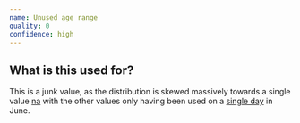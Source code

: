 ```yaml
---
name: Unused age range
quality: 0
confidence: high
---
```


## What is this used for?

This is a junk value, as the distribution is skewed massively towards a single value
<a class="badge badge-primary" href="/campaigns/trump/ad_codes/15/values/na">na</a>
with the other values only having been used on a
[single day](/campaigns/trump/ad_codes/15/timeline?range=all_time&start=2020-05-01) in June.

